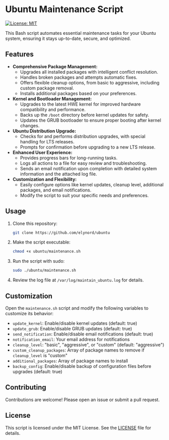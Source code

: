 # Ubuntu Maintenance Script

[![License: MIT](https://img.shields.io/badge/License-MIT-yellow.svg)](https://opensource.org/licenses/MIT)

This Bash script automates essential maintenance tasks for your Ubuntu system, ensuring it stays up-to-date, secure, and optimized.

## Features

* **Comprehensive Package Management:**
    - Upgrades all installed packages with intelligent conflict resolution.
    - Handles broken packages and attempts automatic fixes.
    - Offers flexible cleanup options, from basic to aggressive, including custom package removal.
    - Installs additional packages based on your preferences.
* **Kernel and Bootloader Management:**
    - Upgrades to the latest HWE kernel for improved hardware compatibility and performance.
    - Backs up the `/boot` directory before kernel updates for safety.
    - Updates the GRUB bootloader to ensure proper booting after kernel changes.
* **Ubuntu Distribution Upgrade:**
    - Checks for and performs distribution upgrades, with special handling for LTS releases.
    - Prompts for confirmation before upgrading to a new LTS release.
* **Enhanced User Experience:**
    - Provides progress bars for long-running tasks.
    - Logs all actions to a file for easy review and troubleshooting.
    - Sends an email notification upon completion with detailed system information and the attached log file.
* **Customization and Flexibility:**
    - Easily configure options like kernel updates, cleanup level, additional packages, and email notifications.
    - Modify the script to suit your specific needs and preferences.

## Usage

1. Clone this repository:

   ```bash
   git clone https://github.com/elynord/ubuntu
   ```

2. Make the script executable:

   ```bash
   chmod +x ubuntu/maintenance.sh
   ```

3. Run the script with sudo:

   ```bash
   sudo ./ubuntu/maintenance.sh
   ```

4. Review the log file at `/var/log/maintain_ubuntu.log` for details.

## Customization

Open the `maintenance.sh` script and modify the following variables to customize its behavior:

* `update_kernel`: Enable/disable kernel updates (default: true)
* `update_grub`: Enable/disable GRUB updates (default: true)
* `send_notification`: Enable/disable email notifications (default: true)
* `notification_email`: Your email address for notifications
* `cleanup_level`: "basic", "aggressive", or "custom" (default: "aggressive")
* `custom_cleanup_packages`: Array of package names to remove if `cleanup_level` is "custom"
* `additional_packages`: Array of package names to install
* `backup_config`: Enable/disable backup of configuration files before upgrades (default: true)

## Contributing

Contributions are welcome! Please open an issue or submit a pull request.

## License

This script is licensed under the MIT License. See the [LICENSE](LICENSE) file for details.
